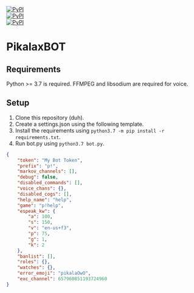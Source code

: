 [![PyPI](https://img.shields.io/badge/discord.py-1.3.0a-green.svg)](https://github.com/Rapptz/discord.py/tree/master/) \
[![PyPI](https://img.shields.io/badge/python-3.7-blue.svg)](https://www.python.org/downloads/release/python-375/) \
[![PyPI](https://img.shields.io/badge/support-discord-lightgrey.svg)](https://discord.gg/dpy)

# PikalaxBOT

## Requirements
Python >= 3.7 is required. FFMPEG and libsodium are required for voice.

## Setup

1) Clone this repository (duh).
2) Create a settings.json using the following template.
3) Install the requirements using `python3.7 -m pip install -r requirements.txt`.
4) Run bot.py using `python3.7 bot.py`.
```json
{
    "token": "My Bot Token",
    "prefix": "p!",
    "markov_channels": [],
    "debug": false,
    "disabled_commands": [],
    "voice_chans": {},
    "disabled_cogs": [],
    "help_name": "help",
    "game": "p!help",
    "espeak_kw": {
        "a": 100,
        "s": 150,
        "v": "en-us+f3",
        "p": 75,
        "g": 1,
        "k": 2
    },
    "banlist": [],
    "roles": {},
    "watches": {},
    "error_emoji": "pikalaOwO",
    "exc_channel": 657960851193724960
}
```
